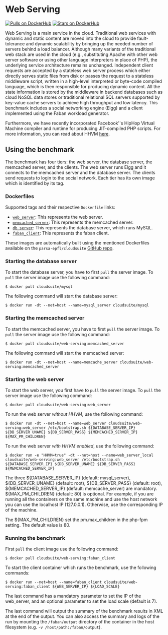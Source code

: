 # Web Serving

[![Pulls on DockerHub][dhpulls]][dhrepo]
[![Stars on DockerHub][dhstars]][dhrepo]

Web Serving is a main service in the cloud. Traditional web services with dynamic and static content are moved into the cloud to provide fault-tolerance and dynamic scalability by bringing up the needed number of servers behind a load balancer. Although many variants of the traditional web stack are used in the cloud (e.g., substituting Apache with other web server software or using other language interpreters in place of PHP), the underlying service architecture remains unchanged. Independent client requests are accepted by a stateless web server process which either directly serves static files from disk or passes the request to a stateless middleware script, written in a high-level interpreted or byte-code compiled language, which is then responsible for producing dynamic content. All the state information is stored by the middleware in backend databases such as cloud NoSQL data stores or traditional relational SQL servers supported by key-value cache servers to achieve high throughput and low latency. This benchmark includes a social networking engine (Elgg) and a client implemented using the Faban workload generator.

Furthermore, we have recently incorporated Facebook''s HipHop Virtual Machine compiler and runtime for producing JIT-compiled PHP scripts. For more information, you can read about HHVM [here](https://hhvm.com/).

## Using the benchmark ##
The benchmark has four tiers: the web server, the database server, the memcached server, and the clients. The web server runs Elgg and it connects to the memcached server and the database server. The clients send requests to login to the social network. Each tier has its own image which is identified by its tag.

### Dockerfiles ###

Supported tags and their respective `Dockerfile` links:

 - [`web_server`][webserverdocker]: This represents the web server.
 - [`memcached_server`][memcacheserverdocker]: This represents the memcached server.
 - [`db_server`][mysqlserverdocker]: This represents the database server, which runs MySQL.
 - [`faban_client`][clientdocker]: This represents the faban client.

These images are automatically built using the mentioned Dockerfiles available on the `parsa-epfl/cloudsuite` [GitHub repo][repo].

### Starting the database server ####
To start the database server, you have to first `pull` the server image. To `pull` the server image use the following command:

    $ docker pull cloudsuite/mysql

The following command will start the database server:

    $ docker run -dt --net=host --name=mysql_server cloudsuite/mysql

### Starting the memcached server ####
To start the memcached server, you have to first `pull` the server image. To `pull` the server image use the following command:

    $ docker pull cloudsuite/web-serving:memcached_server

The following command will start the memcached server:

    $ docker run -dt --net=host --name=memcache_server cloudsuite/web-serving:memcached_server

### Starting the web server ####
To start the web server, you first have to `pull` the server image. To `pull` the server image use the following command:

    $ docker pull cloudsuite/web-serving:web_server

To run the web server *without HHVM*, use the following command:

    $ docker run -dt --net=host --name=web_server cloudsuite/web-serving:web_server /etc/bootstrap.sh ${DATABASE_SERVER_IP} ${DB_SERVER_UNAME} ${DB_SERVER_PASS} ${MEMCACHED_SERVER_IP} ${MAX_PM_CHILDREN}

To run the web server *with HHVM enabled*, use the following command:

    $ docker run -e "HHVM=true" -dt --net=host --name=web_server_local cloudsuite/web-serving:web_server /etc/bootstrap.sh ${DATABASE_SERVER_IP} ${DB_SERVER_UNAME} ${DB_SERVER_PASS} ${MEMCACHED_SERVER_IP}

The three ${DATABASE_SERVER_IP} (default: mysql_server), ${DB_SERVER_UNAME} (default: root), ${DB_SERVER_PASS} (default: root), ${MEMCACHED_SERVER_IP} (default: memcache_server) are mandatory. ${MAX_PM_CHILDREN} (default: 80) is optional. For example, if you are running all the containers on the same machine and use the host network you can use the localhost IP (127.0.0.1). Otherwise, use the corresponding IP of the machine.

The ${MAX_PM_CHILDREN} set the pm.max_children in the php-fpm setting. The default value is 80. 

###  Running the benchmark ###

First `pull` the client image use the following command:

    $ docker pull cloudsuite/web-serving:faban_client

To start the client container which runs the benchmark, use the following commands:

    $ docker run --net=host --name=faban_client cloudsuite/web-serving:faban_client ${WEB_SERVER_IP} ${LOAD_SCALE}

The last command has a mandatory parameter to set the IP of the web_server, and an optional parameter to set the load scale (default is 7).

The last command will output the summary of the benchmark results in XML at the end of the output. You can also access the summary and logs of the run by mounting the `/faban/output` directory of the container in the host filesystem (e.g. `-v /host/path:/faban/output`).

  [webserverdocker]: https://github.com/parsa-epfl/cloudsuite/blob/master/benchmarks/web-serving/web_server/Dockerfile "WebServer Dockerfile"
  [memcacheserverdocker]: https://github.com/parsa-epfl/cloudsuite/blob/master/benchmarks/web-serving/memcached_server/Dockerfile "MemcacheServer Dockerfile"
  [mysqlserverdocker]: https://github.com/parsa-epfl/cloudsuite/blob/master/commons/mysql/Dockerfile "MysqlServer Dockerfile"
  [clientdocker]: https://github.com/parsa-epfl/cloudsuite/blob/master/benchmarks/web-serving/faban_client/Dockerfile "Client Dockerfile"

  [repo]: https://github.com/parsa-epfl/cloudsuite/tree/master/benchmarks/web-serving "GitHub Repo"
  [dhrepo]: https://hub.docker.com/r/cloudsuite/web-serving/ "DockerHub Page"
  [dhpulls]: https://img.shields.io/docker/pulls/cloudsuite/web-serving.svg "Go to DockerHub Page"
  [dhstars]: https://img.shields.io/docker/stars/cloudsuite/web-serving.svg "Go to DockerHub Page"
